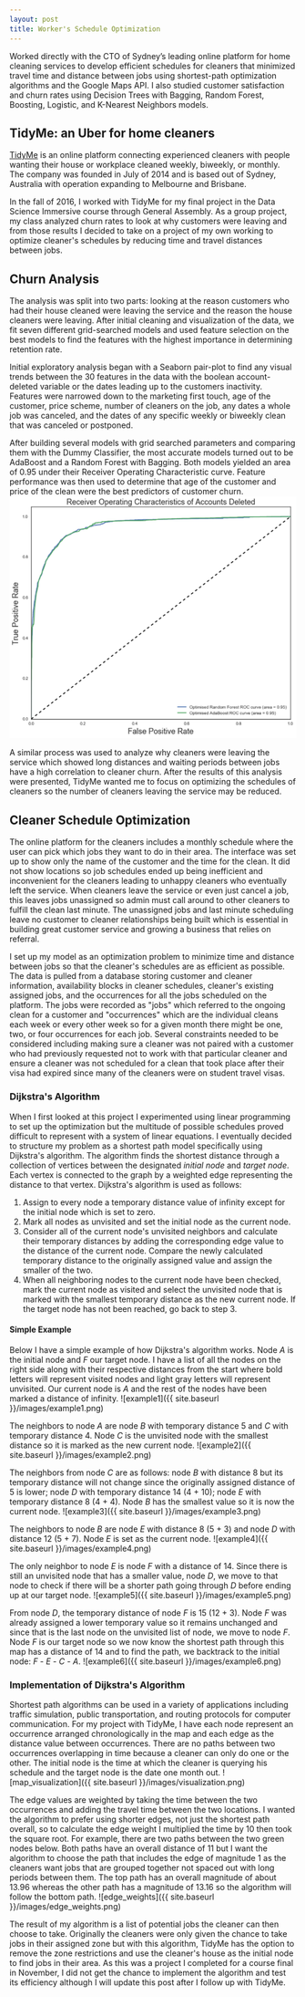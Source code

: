 ```yaml
---
layout: post
title: Worker's Schedule Optimization
---
```


Worked directly with the CTO of Sydney’s leading online platform for home cleaning services to develop efficient schedules for cleaners that minimized travel time and distance between jobs using shortest-path optimization algorithms and the Google Maps API. I also studied customer satisfaction and churn rates using Decision Trees with Bagging, Random Forest, Boosting, Logistic, and K-Nearest Neighbors models.

## TidyMe: an Uber for home cleaners

[TidyMe](https://www.tidyme.com.au/) is an online platform connecting experienced cleaners with people wanting their house or workplace cleaned weekly, biweekly, or monthly. The company was founded in July of 2014 and is based out of Sydney, Australia with operation expanding to Melbourne and Brisbane.

In the fall of 2016, I worked with TidyMe for my final project in the Data Science Immersive course through General Assembly. As a group project, my class analyzed churn rates to look at why customers were leaving and from those results I decided to take on a project of my own working to optimize cleaner's schedules by reducing time and travel distances between jobs.

## Churn Analysis

The analysis was split into two parts: looking at the reason customers who had their house cleaned were leaving the service and the reason the house cleaners were leaving. After initial cleaning and visualization of the data, we fit seven different grid-searched models and used feature selection on the best models to find the features with the highest importance in determining retention rate.

Initial exploratory analysis began with a Seaborn pair-plot to find any visual trends between the 30 features in the data with the boolean account-deleted variable or the dates leading up to the customers inactivity. Features were narrowed down to the marketing first touch, age of the customer, price scheme, number of cleaners on the job, any dates a whole job was canceled, and the dates of any specific weekly or biweekly clean that was canceled or postponed.

After building several models with grid searched parameters and comparing them with the Dummy Classifier, the most accurate models turned out to be AdaBoost and a Random Forest with Bagging. Both models yielded an area of 0.95 under their Receiver Operating Characteristic curve. Feature performance was then used to determine that age of the customer and price of the clean were the best predictors of customer churn.
![ROC](/images/roc_curve.png)

A similar process was used to analyze why cleaners were leaving the service which showed long distances and waiting periods between jobs have a high correlation to cleaner churn. After the results of this analysis were presented, TidyMe wanted me to focus on optimizing the schedules of cleaners so the number of cleaners leaving the service may be reduced.

## Cleaner Schedule Optimization

The online platform for the cleaners includes a monthly schedule where the user can pick which jobs they want to do in their area. The interface was set up to show only the name of the customer and the time for the clean. It did not show locations so job schedules ended up being inefficient and inconvenient for the cleaners leading to unhappy cleaners who eventually left the service. When cleaners leave the service or even just cancel a job, this leaves jobs unassigned so admin must call around to other cleaners to fulfill the clean last minute. The unassigned jobs and last minute scheduling leave no customer to cleaner relationships being built which is essential in building great customer service and growing a business that relies on referral.

I set up my model as an optimization problem to minimize time and distance between jobs so that the cleaner's schedules are as efficient as possible. The data is pulled from a database storing customer and cleaner information, availability blocks in cleaner schedules, cleaner's existing assigned jobs, and the occurrences for all the jobs scheduled on the platform. The jobs were recorded as "jobs" which referred to the ongoing clean for a customer and "occurrences" which are the individual cleans each week or every other week so for a given month there might be one, two, or four occurrences for each job. Several constraints needed to be considered including making sure a cleaner was not paired with a customer who had previously requested not to work with that particular cleaner and ensure a cleaner was not scheduled for a clean that took place after their visa had expired since many of the cleaners were on student travel visas.

### Dijkstra's Algorithm

When I first looked at this project I experimented using linear programming to set up the optimization but the multitude of possible schedules proved difficult to represent with a system of linear equations. I eventually decided to structure my problem as a shortest path model specifically using Dijkstra's algorithm. The algorithm finds the shortest distance through a collection of vertices between the designated *initial node* and *target node*. Each vertex is connected to the graph by a weighted edge representing the distance to that vertex. Dijkstra's algorithm is used as follows:
1. Assign to every node a temporary distance value of infinity except for the initial node which is set to zero.
2. Mark all nodes as unvisited and set the initial node as the current node.
3. Consider all of the current node's unvisited neighbors and calculate their temporary distances by adding the corresponding edge value to the distance of the current node. Compare the newly calculated temporary distance to the originally assigned value and assign the smaller of the two.
4. When all neighboring nodes to the current node have been checked, mark the current node as visited and select the unvisited node that is marked with the smallest temporary distance as the new current node. If the target node has not been reached, go back to step 3.

#### Simple Example

Below I have a simple example of how Dijkstra's algorithm works. Node *A* is the initial node and *F* our target node. I have a list of all the nodes on the right side along with their respective distances from the start where bold letters will represent visited nodes and light gray letters will represent unvisited. Our current node is *A* and the rest of the nodes have been marked a distance of infinity.
![example1]({{ site.baseurl }}/images/example1.png)

The neighbors to node *A* are node *B* with temporary distance 5 and *C* with temporary distance 4. Node *C* is the unvisited node with the smallest distance so it is marked as the new current node.
![example2]({{ site.baseurl }}/images/example2.png)

The neighbors from node *C* are as follows: node *B* with distance 8 but its temporary distance will not change since the originally assigned distance of 5 is lower; node *D* with temporary distance 14 (4 + 10); node *E* with temporary distance 8 (4 + 4). Node *B* has the smallest value so it is now the current node.
![example3]({{ site.baseurl }}/images/example3.png)

The neighbors to node *B* are node *E* with distance 8 (5 + 3) and node *D* with distance 12 (5 + 7). Node *E* is set as the current node.
![example4]({{ site.baseurl }}/images/example4.png)

The only neighbor to node *E* is node *F* with a distance of 14. Since there is still an unvisited node that has a smaller value, node *D*, we move to that node to check if there will be a shorter path going through *D* before ending up at our target node.
![example5]({{ site.baseurl }}/images/example5.png)

From node *D*, the temporary distance of node *F* is 15 (12 + 3). Node *F* was already assigned a lower temporary value so it remains unchanged and since that is the last node on the unvisited list of node, we move to node *F*. Node *F* is our target node so we now know the shortest path through this map has a distance of 14 and to find the path, we backtrack to the initial node: *F* - *E* - *C* - *A*.
![example6]({{ site.baseurl }}/images/example6.png)

### Implementation of Dijkstra's Algorithm

Shortest path algorithms can be used in a variety of applications including traffic simulation, public transportation, and routing protocols for computer communication. For my project with TidyMe, I have each node represent an occurrence arranged chronologically in the map and each edge as the distance value between occurrences. There are no paths between two occurrences overlapping in time because a cleaner can only do one or the other. The initial node is the time at which the cleaner is querying his schedule and the target node is the date one month out.
![map_visualization]({{ site.baseurl }}/images/visualization.png)

The edge values are weighted by taking the time between the two occurrences and adding the travel time between the two locations. I wanted the algorithm to prefer using shorter edges, not just the shortest path overall, so to calculate the edge weight I multiplied the time by 10 then took the square root. For example, there are two paths between the two green nodes below. Both paths have an overall distance of 11 but I want the algorithm to choose the path that includes the edge of magnitude 1 as the cleaners want jobs that are grouped together not spaced out with long periods between them. The top path has an overall magnitude of about 13.96 whereas the other path has a magnitude of 13.16 so the algorithm will follow the bottom path.
![edge_weights]({{ site.baseurl }}/images/edge_weights.png)

The result of my algorithm is a list of potential jobs the cleaner can then choose to take. Originally the cleaners were only given the chance to take jobs in their assigned zone but with this algorithm, TidyMe has the option to remove the zone restrictions and use the cleaner's house as the initial node to find jobs in their area. As this was a project I completed for a course final in November, I did not get the chance to implement the algorithm and test its efficiency although I will update this post after I follow up with TidyMe.